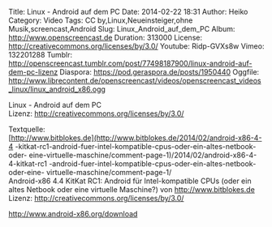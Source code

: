 Title: Linux - Android auf dem PC
Date: 2014-02-22 18:31
Author: Heiko
Category: Video
Tags: CC by,Linux,Neueinsteiger,ohne Musik,screencast,Android
Slug: Linux_Android_auf_dem_PC
Album: http://www.openscreencast.de
Duration: 313000
License: http://creativecommons.org/licenses/by/3.0/
Youtube: Ridp-GVXs8w
Vimeo: 132201288
Tumblr: http://openscreencast.tumblr.com/post/77498187900/linux-android-auf-dem-pc-lizenz
Diaspora: https://pod.geraspora.de/posts/1950440
Oggfile: http://www.librecontent.de/openscreencast/videos/openscreencast_videos_linux/linux_android_x86.ogg

Linux - Android auf dem PC  
Lizenz: <http://creativecommons.org/licenses/by/3.0/>  
  
Textquelle:  
[http://www.bitblokes.de](http://www.bitblokes.de/2014/02/android-x86-4-4
-kitkat-rc1-android-fuer-intel-kompatible-cpus-oder-ein-altes-netbook-oder-
eine-virtuelle-maschine/comment-page-1)/2014/02/android-x86-4-4-kitkat-rc1
-android-fuer-intel-kompatible-cpus-oder-ein-altes-netbook-oder-eine-
virtuelle-maschine/comment-page-1/  
Android-x86 4.4 KitKat RC1: Android für Intel-kompatible CPUs (oder ein altes
Netbook oder eine virtuelle Maschine?) von <http://www.bitblokes.de>  
Lizenz: <http://creativecommons.org/licenses/by/3.0/>  
  
<http://www.android-x86.org/download>

